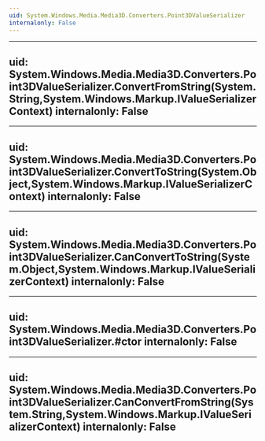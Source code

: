 ```yaml
---
uid: System.Windows.Media.Media3D.Converters.Point3DValueSerializer
internalonly: False
---
```


---
uid: System.Windows.Media.Media3D.Converters.Point3DValueSerializer.ConvertFromString(System.String,System.Windows.Markup.IValueSerializerContext)
internalonly: False
---

---
uid: System.Windows.Media.Media3D.Converters.Point3DValueSerializer.ConvertToString(System.Object,System.Windows.Markup.IValueSerializerContext)
internalonly: False
---

---
uid: System.Windows.Media.Media3D.Converters.Point3DValueSerializer.CanConvertToString(System.Object,System.Windows.Markup.IValueSerializerContext)
internalonly: False
---

---
uid: System.Windows.Media.Media3D.Converters.Point3DValueSerializer.#ctor
internalonly: False
---

---
uid: System.Windows.Media.Media3D.Converters.Point3DValueSerializer.CanConvertFromString(System.String,System.Windows.Markup.IValueSerializerContext)
internalonly: False
---
